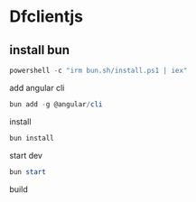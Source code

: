 # Dfclientjs

## install bun

```powershell
powershell -c "irm bun.sh/install.ps1 | iex"
```

add angular cli
```powershell
bun add -g @angular/cli
```

install
```powershell
bun install
```

start dev 
```powershell
bun start
```

build
